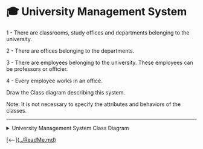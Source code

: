 # 🎓 University Management System

1 - There are classrooms, study offices and departments belonging to the university.

2 - There are offices belonging to the departments.

3 - There are employees belonging to the university. These employees can be professors or officier.

4 - Every employee works in an office.

Draw the Class diagram describing this system.

Note: It is not necessary to specify the attributes and behaviors of the classes.

---

<details>
<summary>University Management System Class Diagram</summary>  
<a href="[https://github.com/cengarm/HomeWorks-Patika/blob/main/README.md](https://github.com/cengarm/HomeWorks-Patika/blob/bf2a75938765b4475551b1f38a42550e819ae515/README.md)" target="_blank">
    <img src="https://sketchertest.blob.core.windows.net/previewimages/DCrRJ5uV2JiewPUuzPUpNg.png" alt="University Management System" title="University Management System" />
</a>
</details>

[<--][(../ReadMe.md)](https://github.com/cengarm/HomeWorks-Patika/blob/bf2a75938765b4475551b1f38a42550e819ae515/README.md)
